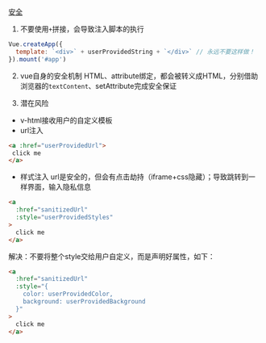[安全](https://cn.vuejs.org/guide/best-practices/security.html)

1. 不要使用`+`拼接，会导致注入脚本的执行
```js
Vue.createApp({
  template: `<div>` + userProvidedString + `</div>` // 永远不要这样做！
}).mount('#app')
```
2. vue自身的安全机制
HTML、attribute绑定，都会被转义成HTML，分别借助浏览器的`textContent`、setAttribute完成安全保证

3. 潜在风险
* v-html接收用户的自定义模板
* url注入
 ```html
<a :href="userProvidedUrl">
  click me
</a>
```
* 样式注入
url是安全的，但会有点击劫持（iframe+css隐藏）；导致跳转到一样界面，输入隐私信息
```html
<a
  :href="sanitizedUrl"
  :style="userProvidedStyles"
>
  click me
</a>
```
解决：不要将整个style交给用户自定义，而是声明好属性，如下：
```html
<a
  :href="sanitizedUrl"
  :style="{
    color: userProvidedColor,
    background: userProvidedBackground
  }"
>
  click me
</a>
```